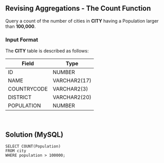 [comment]: <> (Written: 31-Mar-2020)

## Revising Aggregations - The Count Function
Query a count of the number of cities in **CITY** having a Population larger than **100,000**.

### Input Format
The **CITY** table is described as follows: 

| Field       | Type         |
|-------------|--------------|
| ID          | NUMBER       |
| NAME        | VARCHAR2(17) |
| COUNTRYCODE | VARCHAR2(3)  |
| DISTRICT    | VARCHAR2(20) |
| POPULATION  | NUMBER       |

&nbsp;
## Solution (MySQL)
```
SELECT COUNT(Population) 
FROM city 
WHERE population > 100000;
```
